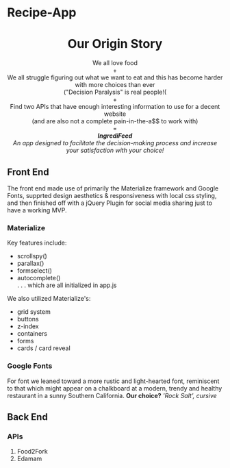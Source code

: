 # Recipe-App

<h1 align="center">Our Origin Story</h1>
<p align="center">We all love food</br>
+ </br>
We all struggle figuring out what we want to eat and this has become harder with more choices than ever</br>
("Decision Paralysis" is real people!(</br>
+</br>
Find two APIs that have enough interesting information to use for a decent website </br>(and are also not a complete pain-in-the-a$$ to work with)</br>
=</br>
<em><strong>IngrediFeed</strong></em></br> 
<em>An app designed to facilitate the decision-making process and increase your satisfaction with your choice!</em></br>
</p>

## Front End
The front end made use of primarily the Materialize framework and Google Fonts, supprted design aesthetics & responsiveness with local css styling, and then finished off with a jQuery Plugin for social media sharing just to have a working MVP.

### Materialize
Key features include:
- scrollspy() 
- parallax() 
- formselect()
- autocomplete() </br>
. . . which are all initialized in app.js

We also utilized Materialize's:
- grid system
- buttons
- z-index
- containers
- forms
- cards / card reveal

### Google Fonts
For font we leaned toward a more rustic and light-hearted font, reminiscent to that which might appear on a chalkboard at a modern, trendy and healthy restaurant in a sunny Southern California. <strong>Our choice?</strong> <em>'Rock Salt', cursive</em> 

## Back End
### APIs
1. Food2Fork
2. Edamam

